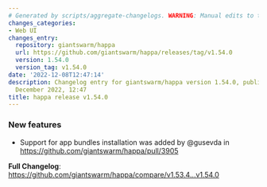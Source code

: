 ```yaml
---
# Generated by scripts/aggregate-changelogs. WARNING: Manual edits to this files will be overwritten.
changes_categories:
- Web UI
changes_entry:
  repository: giantswarm/happa
  url: https://github.com/giantswarm/happa/releases/tag/v1.54.0
  version: 1.54.0
  version_tag: v1.54.0
date: '2022-12-08T12:47:14'
description: Changelog entry for giantswarm/happa version 1.54.0, published on 08
  December 2022, 12:47
title: happa release v1.54.0
---
```


<!-- Release notes generated using configuration in .github/release.yml at main -->

### New features
* Support for app bundles installation was added by @gusevda in https://github.com/giantswarm/happa/pull/3905


**Full Changelog**: https://github.com/giantswarm/happa/compare/v1.53.4...v1.54.0
